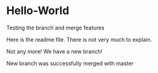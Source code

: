 # Hello-World
Testing the branch and merge features

Here is the readme file. There is not very much to explain.

Not any more! We have a new branch!

New branch was successfully merged with master
